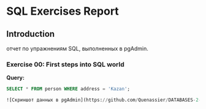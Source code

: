 # SQL Exercises Report

## Introduction
отчет по упражнениям SQL, выполненных в pgAdmin.


### Exercise 00: First steps into SQL world
**Query:**
```sql
SELECT * FROM person WHERE address = 'Kazan';

![Скриншот данных в pgAdmin](https://github.com/Quenassier/DATABASES-2-semestr/blob/main/screenshot00.png))

